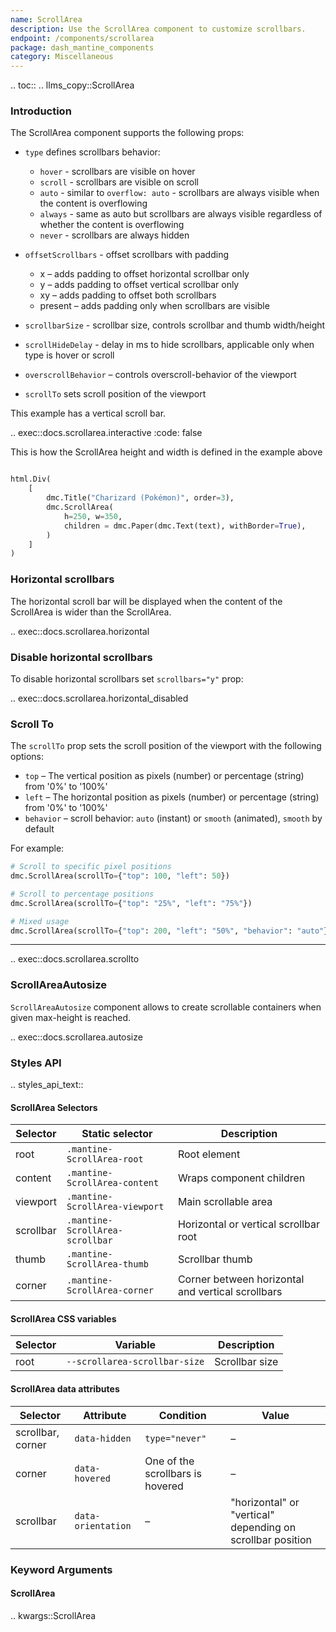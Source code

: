 ```yaml
---
name: ScrollArea
description: Use the ScrollArea component to customize scrollbars.
endpoint: /components/scrollarea
package: dash_mantine_components
category: Miscellaneous
---
```


.. toc::
.. llms_copy::ScrollArea

### Introduction

The ScrollArea component supports the following props:

- `type` defines scrollbars behavior:
    - `hover` - scrollbars are visible on hover
    - `scroll` - scrollbars are visible on scroll
    - `auto` - similar to `overflow: auto` - scrollbars are always visible when the content is overflowing
    - `always` - same as auto but scrollbars are always visible regardless of whether the content is overflowing
    - `never` - scrollbars are always hidden
- `offsetScrollbars` - offset scrollbars with padding
    - x – adds padding to offset horizontal scrollbar only
    - y – adds padding to offset vertical scrollbar only
    - xy – adds padding to offset both scrollbars
    - present – adds padding only when scrollbars are visible

- `scrollbarSize` - scrollbar size, controls scrollbar and thumb width/height
- `scrollHideDelay` - delay in ms to hide scrollbars, applicable only when type is hover or scroll
- `overscrollBehavior` – controls overscroll-behavior of the viewport
- `scrollTo` sets scroll position of the viewport

This example has a vertical scroll bar. 

.. exec::docs.scrollarea.interactive
   :code: false

This is how the ScrollArea height and width is defined in the example above 

```python

html.Div(
    [
        dmc.Title("Charizard (Pokémon)", order=3),
        dmc.ScrollArea(
            h=250, w=350,
            children = dmc.Paper(dmc.Text(text), withBorder=True),        
        )
    ]
)
```
### Horizontal scrollbars

The horizontal scroll bar will be displayed when the content of the ScrollArea is wider than the ScrollArea.

.. exec::docs.scrollarea.horizontal


### Disable horizontal scrollbars
To disable horizontal scrollbars set `scrollbars="y"` prop:


.. exec::docs.scrollarea.horizontal_disabled

### Scroll To

The `scrollTo` prop sets the scroll position of the viewport with the following options:

  * `top` – The vertical position as pixels (number) or percentage (string) from '0%' to '100%'
  * `left` – The horizontal position as pixels (number) or percentage (string) from '0%' to '100%'
  * `behavior` – scroll behavior: `auto` (instant) or `smooth` (animated), `smooth` by default

For example:

```python
# Scroll to specific pixel positions
dmc.ScrollArea(scrollTo={"top": 100, "left": 50})

# Scroll to percentage positions
dmc.ScrollArea(scrollTo={"top": "25%", "left": "75%"})

# Mixed usage
dmc.ScrollArea(scrollTo={"top": 200, "left": "50%", "behavior": "auto"})
```

---

.. exec::docs.scrollarea.scrollto

### ScrollAreaAutosize

`ScrollAreaAutosize` component allows to create scrollable containers when given max-height is reached.

.. exec::docs.scrollarea.autosize


### Styles API

.. styles_api_text::

####  ScrollArea Selectors
| Selector  | Static selector                 | Description                                       |
| --------- | ------------------------------- | ------------------------------------------------- |
| root      | `.mantine-ScrollArea-root`      | Root element                                      |
| content   | `.mantine-ScrollArea-content`   | Wraps component children                          |
| viewport  | `.mantine-ScrollArea-viewport`  | Main scrollable area                              |
| scrollbar | `.mantine-ScrollArea-scrollbar` | Horizontal or vertical scrollbar root             |
| thumb     | `.mantine-ScrollArea-thumb`     | Scrollbar thumb                                   |
| corner    | `.mantine-ScrollArea-corner`    | Corner between horizontal and vertical scrollbars |



#### ScrollArea CSS variables

| Selector | Variable                     | Description    |
|----------|------------------------------|----------------|
| root     | `--scrollarea-scrollbar-size`   | Scrollbar size |


#### ScrollArea data attributes

| Selector         | Attribute          | Condition                          | Value                               |
|------------------|--------------------|------------------------------------|-------------------------------------|
| scrollbar, corner| `data-hidden`         | `type="never"`                     | –                                   |
| corner           | `data-hovered`        | One of the scrollbars is hovered   | –                                   |
| scrollbar        | `data-orientation`    | –                                  | "horizontal" or "vertical" depending on scrollbar position |




### Keyword Arguments

#### ScrollArea

.. kwargs::ScrollArea
